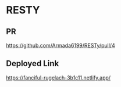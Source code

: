 # RESTY

## PR
<https://github.com/Armada6199/RESTy/pull/4>

## Deployed Link 

<https://fanciful-rugelach-3b1c11.netlify.app/>

